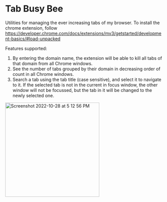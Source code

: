 # Tab Busy Bee
Utilities for managing the ever increasing tabs of my browser.
To install the chrome extension, follow https://developer.chrome.com/docs/extensions/mv3/getstarted/development-basics/#load-unpacked

Features supported:
1. By entering the domain name, the extension will be able to kill all tabs of that domain from all Chrome windows.
2. See the number of tabs grouped by their domain in decreasing order of count in all Chrome windows.
3. Search a tab using the tab title (case sensitive), and select it to navigate to it. If the selected tab is not in the current in focus window, the other window will not be focussed, but the tab in it will be changed to the newly selected one. 
<img width="300" alt="Screenshot 2022-10-28 at 5 12 56 PM" src="https://user-images.githubusercontent.com/1270514/198580365-92fbe723-9f81-4fda-ab96-5ef76eb42e33.png">
